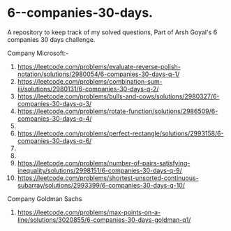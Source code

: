 # 6--companies-30-days.
A repository to keep track of my solved questions, Part of Arsh Goyal's 6 companies 30 days challenge.

Company Microsoft:-

1) https://leetcode.com/problems/evaluate-reverse-polish-notation/solutions/2980054/6-companies-30-days-q-1/
2) https://leetcode.com/problems/combination-sum-iii/solutions/2980131/6-companies-30-days-q-2/
3) https://leetcode.com/problems/bulls-and-cows/solutions/2980327/6-companies-30-days-q-3/
4) https://leetcode.com/problems/rotate-function/solutions/2986509/6-companies-30-days-q-4/
5)
6) https://leetcode.com/problems/perfect-rectangle/solutions/2993158/6-companies-30-days-q-6/
7)
8)
9) https://leetcode.com/problems/number-of-pairs-satisfying-inequality/solutions/2998151/6-companies-30-days-q-9/
10) https://leetcode.com/problems/shortest-unsorted-continuous-subarray/solutions/2993399/6-companies-30-days-q-10/



Company Goldman Sachs

1) https://leetcode.com/problems/max-points-on-a-line/solutions/3020855/6-companies-30-days-goldman-q1/
